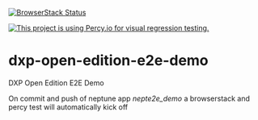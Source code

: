 [![BrowserStack Status](https://automate.browserstack.com/badge.svg?badge_key=cTRVRWxpSUcyeEtWeHZFZXQrYTE4dDZmWTBvVlNsZFlkcFkvMGQ5SDcwUT0tLVFoQ0hQYjZWNTNtTjQwc0JwcWVtWGc9PQ==--f85803eee85c8a7d3f63b4cd9c10f4b3c26b057d)](https://automate.browserstack.com/public-build/cTRVRWxpSUcyeEtWeHZFZXQrYTE4dDZmWTBvVlNsZFlkcFkvMGQ5SDcwUT0tLVFoQ0hQYjZWNTNtTjQwc0JwcWVtWGc9PQ==--f85803eee85c8a7d3f63b4cd9c10f4b3c26b057d)

[![This project is using Percy.io for visual regression testing.](https://percy.io/static/images/percy-badge.svg)](https://percy.io/35ccdbf6/dxp-open-edition-e2e-demo)

# dxp-open-edition-e2e-demo
DXP Open Edition E2E Demo


On commit and push of neptune app *nepte2e_demo* a browserstack and percy test will automatically kick off 
